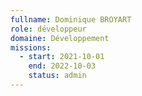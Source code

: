 ```yaml
---
fullname: Dominique BROYART
role: développeur
domaine: Développement
missions:
  - start: 2021-10-01
    end: 2022-10-03
    status: admin
---
```


